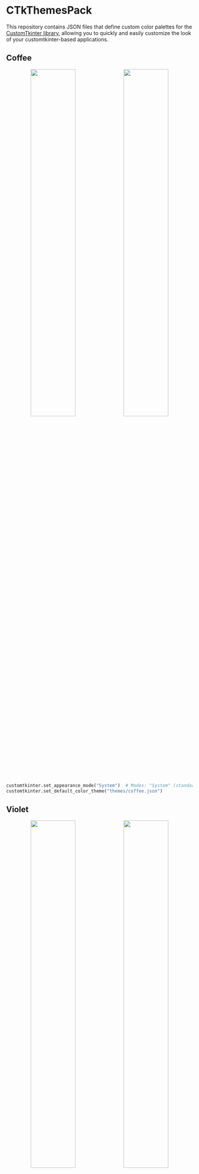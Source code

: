 CTkThemesPack
=======================================================================================================================================


This repository contains JSON files that define custom color palettes for the [CustomTkinter library](https://github.com/TomSchimansky/CustomTkinter), allowing you to quickly and easily customize the look of your customtkinter-based applications.


Coffee
---------------------------------------------------------------------------------------------------------------------------------------

<div align="center">
<img width=49% src="https://github.com/a13xe/CTkThemesPack/assets/77492646/0a415071-58bb-40b6-9a77-d05131b2d403"/> 
<img width=49% src="https://github.com/a13xe/CTkThemesPack/assets/77492646/fd1f0e46-cf37-4669-a5fb-649d039beba5"/> 
</div>

```python
customtkinter.set_appearance_mode("System")  # Modes: "System" (standard), "Dark", "Light"
customtkinter.set_default_color_theme("themes/coffee.json")
```

Violet
---------------------------------------------------------------------------------------------------------------------------------------

<div align="center">
<img width=49% src="https://github.com/a13xe/CTkThemesPack/assets/77492646/744a47bf-92c4-4d14-b9ff-33baacb8cc4f"/> 
<img width=49% src="https://github.com/a13xe/CTkThemesPack/assets/77492646/b9f7f72d-68a9-4da1-b7db-22e304e49bbb"/> 
</div>

```python
customtkinter.set_appearance_mode("System")  # Modes: "System" (standard), "Dark", "Light"
customtkinter.set_default_color_theme("themes/coffee.json")
```

Metal
---------------------------------------------------------------------------------------------------------------------------------------

<div align="center">
<img width=49% src="https://github.com/a13xe/CTkThemesPack/assets/77492646/380e4cdf-a613-4c4d-b2a6-db6c0b8c7924"/> 
<img width=49% src="https://github.com/a13xe/CTkThemesPack/assets/77492646/0dc7b85c-c8c9-469d-97e2-24449b2dd076"/> 
</div>

```python
customtkinter.set_appearance_mode("System")  # Modes: "System" (standard), "Dark", "Light"
customtkinter.set_default_color_theme("themes/coffee.json")
```

Red
---------------------------------------------------------------------------------------------------------------------------------------

<div align="center">
<img width=49% src="https://github.com/AlexeyLepov/CTkThemesPack/assets/77492646/18bdd7bf-b62c-4373-85c1-9a589f6dc095"/>
<img width=49% src="https://github.com/AlexeyLepov/CTkThemesPack/assets/77492646/b22addc7-7e76-4127-b9f7-a3b867482ba9"/> 
</div>

```python
customtkinter.set_appearance_mode("System")  # Modes: "System" (standard), "Dark", "Light"
customtkinter.set_default_color_theme("themes/red.json")
```

Yellow
---------------------------------------------------------------------------------------------------------------------------------------

<div align="center">
<img width=49% src="https://github.com/AlexeyLepov/CTkThemesPack/assets/77492646/44c52936-9d39-4fae-a263-f4f537616b7e"/>
<img width=49% src="https://github.com/AlexeyLepov/CTkThemesPack/assets/77492646/e67b4ef7-4ddb-4803-ac3f-256c0553838a"/> 
</div>

```python
customtkinter.set_appearance_mode("System")  # Modes: "System" (standard), "Dark", "Light"
customtkinter.set_default_color_theme("themes/yellow.json")
```

Marsh
---------------------------------------------------------------------------------------------------------------------------------------

<div align="center">
<img width=49% src="https://github.com/AlexeyLepov/CTkThemesPack/assets/77492646/7e1abb83-554e-424e-9473-b3c625cccc1f"/>
<img width=49% src="https://github.com/AlexeyLepov/CTkThemesPack/assets/77492646/edd3b3d3-9cd6-4747-9705-c9e0135ff30c"/> 
</div>

```python
customtkinter.set_appearance_mode("System")  # Modes: "System" (standard), "Dark", "Light"
customtkinter.set_default_color_theme("themes/marsh.json")
```

Pink
---------------------------------------------------------------------------------------------------------------------------------------

<div align="center">
<img width=49% src="https://github.com/AlexeyLepov/CTkThemesPack/assets/77492646/721f1d43-58ba-4d15-8c3c-f28fbd638793"/>
<img width=49% src="https://github.com/AlexeyLepov/CTkThemesPack/assets/77492646/a1707060-dfa0-4d8f-a745-f6aedd2094d4"/> 
</div>

```python
customtkinter.set_appearance_mode("System")  # Modes: "System" (standard), "Dark", "Light"
customtkinter.set_default_color_theme("themes/pink.json")
```

Carrot
---------------------------------------------------------------------------------------------------------------------------------------

<div align="center">
<img width=49% src="https://github.com/AlexeyLepov/CTkThemesPack/assets/77492646/ce8d1630-2cb0-42b7-8aba-dd00c857ef12"/>
<img width=49% src="https://github.com/AlexeyLepov/CTkThemesPack/assets/77492646/4f507625-00d9-40af-89c5-dbf875d2d331"/> 
</div>

```python
customtkinter.set_appearance_mode("System")  # Modes: "System" (standard), "Dark", "Light"
customtkinter.set_default_color_theme("themes/carrot.json")
```

Sky
---------------------------------------------------------------------------------------------------------------------------------------

<div align="center">
<img width=49% src="https://github.com/AlexeyLepov/CTkThemesPack/assets/77492646/13b406ef-358c-442a-8eac-67e00984aafa"/>
<img width=49% src="https://github.com/AlexeyLepov/CTkThemesPack/assets/77492646/ba1ac35a-ddc7-46df-a6fc-b80622798ed9"/> 
</div>

```python
customtkinter.set_appearance_mode("System")  # Modes: "System" (standard), "Dark", "Light"
customtkinter.set_default_color_theme("themes/sky.json")
```
